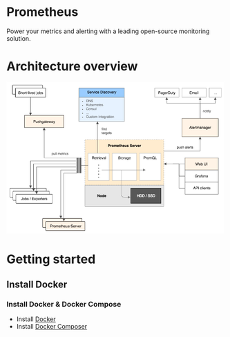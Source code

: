 # Prometheus

Power your metrics and alerting with a leading
open-source monitoring solution.

# Architecture overview

![](./images/architecture.png)

# Getting started

## Install Docker

### Install Docker & Docker Compose

- Install [Docker](https://docs.docker.com/engine/installation/)
- Install [Docker Composer](https://docs.docker.com/compose/install/)

